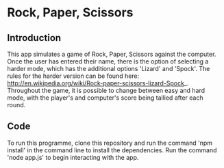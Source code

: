 # Rock, Paper, Scissors 

## Introduction
This app simulates a game of Rock, Paper, Scissors against the computer. Once the user has entered their name,  there is the option of selecting a harder mode, which has the additional options 'Lizard' and 'Spock'. The rules for the harder version can be found here: http://en.wikipedia.org/wiki/Rock-paper-scissors-lizard-Spock_. Throughout the game, it is possible to change between easy and hard mode, with the player's and computer's score being tallied after each round.

## Code
To run this programme, clone this repository and run the command 'npm install' in the command line to install the dependencies. Run the command 'node app.js' to begin interacting with the app.
